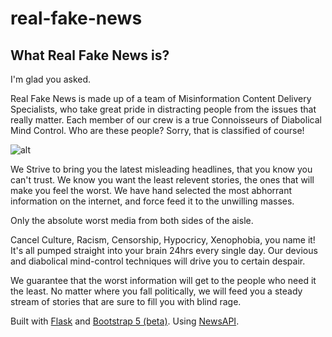 # real-fake-news
## What Real Fake News is?
I'm glad you asked.

Real Fake News is made up of a team of Misinformation Content Delivery Specialists, who take great pride in distracting people from the issues that really matter. 
Each member of our crew is a true Connoisseurs of Diabolical Mind Control.
Who are these people? Sorry, that is classified of course! 

![alt](https://external-content.duckduckgo.com/iu/?u=https%3A%2F%2Ftse1.mm.bing.net%2Fth%3Fid%3DOIP.Co5_qd9j8t1rmQuAL0tT4wHaEK%26pid%3DApi&f=1 "diabolical villain cartoon character")

We Strive to bring you the latest misleading headlines, that you know you can't trust.
We know you want the least relevent stories, the ones that will make you feel the worst. 
We have hand selected the most abhorrant information on the internet, and force feed it to the unwilling masses.

Only the absolute worst media from both sides of the aisle. 

Cancel Culture, Racism, Censorship, Hypocricy, Xenophobia, you name it! 
It's all pumped straight into your brain 24hrs every single day.
Our devious and diabolical mind-control techniques will drive you to certain despair.

We guarantee that the worst information will get to the people who need it the least.
No matter where you fall politically, we will feed you a steady stream of stories that are sure to fill you with blind rage.

Built with [Flask](https://flask.palletsprojects.com/) and [Bootstrap 5 (beta)](https://getbootstrap.com/docs/5.0/getting-started/introduction/). 
Using [NewsAPI](https://newsapi.org).
